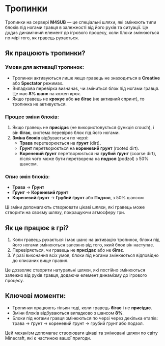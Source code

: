 # Тропинки

Тропинки на сервері **M4SUB** — це спеціальні шляхи, які змінюють типи блоків під ногами гравця в залежності від його рухів та ситуації. Це додає динамічний елемент до ігрового процесу, коли блоки змінюються по мірі того, як гравець рухається.

## Як працюють тропинки?

### Умови для активації тропинок:
- Тропинки активуються лише якщо гравець не знаходиться в **Creative** або **Spectator** режимах.
- Випадкова перевірка визначає, чи зміниться блок під ногами гравця. Це має **8% шанс** на кожен крок.
- Якщо гравець не **крокує** або **не бігає** (не активний спринт), то тропинка не активується.

### Процес зміни блоків:
1. Якщо гравець не **присідає** (не використовується функція crouch), і він **бігає**, система перевіряє блок під його ногами.
2. **Зміна блоків** відбувається по черзі:
   - **Трава** перетворюється на **ґрунт** (dirt).
   - **Ґрунт** перетворюється на **кореневий ґрунт** (rooted dirt).
   - **Кореневий ґрунт** перетворюється на **грубий ґрунт** (coarse dirt), після чого може бути перетворена на **подзол** (podzol) з 50% шансом.

### Опис змін блоків:
- **Трава** → **Ґрунт**
- **Ґрунт** → **Кореневий ґрунт**
- **Кореневий ґрунт** → **Грубий ґрунт** або **Подзол**, з 50% шансом

Ці зміни допомагають створювати цікаві шляхи, які гравець може створити на своєму шляху, покращуючи атмосферу гри.

## Як це працює в грі?

1. Коли гравець рухається і має шанс на активацію тропинок, блоки під його ногами змінюються залежно від того, який блок він наступає.
2. Перевіряється, чи гравець не **присідає** або не **бігає**.
3. У разі виконання всіх умов, блоки під ногами змінюються відповідно до описаних вище правил.

Це дозволяє створити натуральні шляхи, які постійно змінюються залежно від рухів гравця, додаючи елемент динамізму до ігрового процесу.

## Ключові моменти:
- Тропинки працюють тільки тоді, коли гравець **бігає** і не **присідає**.
- Зміни блоків відбуваються випадково з шансом **8%**.
- Блоки під ногами гравця змінюються по черзі через декілька етапів: трава → ґрунт → кореневий ґрунт → грубий ґрунт або подзол.

Цей механізм допомагає створювати цікаві та змінювані шляхи по світу Minecraft, які є частиною вашої пригоди.
